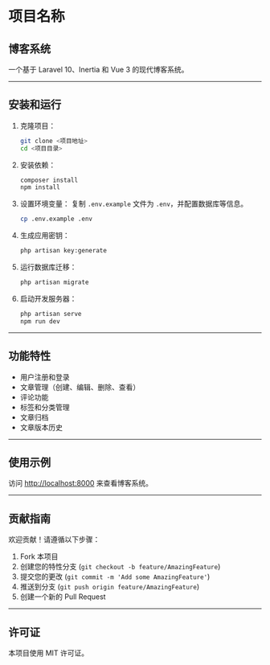 # 项目名称

## 博客系统

一个基于 Laravel 10、Inertia 和 Vue 3 的现代博客系统。

---

## 安装和运行

1. 克隆项目：
   ```bash
   git clone <项目地址>
   cd <项目目录>
   ```

2. 安装依赖：
   ```bash
   composer install
   npm install
   ```

3. 设置环境变量：
   复制 `.env.example` 文件为 `.env`，并配置数据库等信息。
   ```bash
   cp .env.example .env
   ```

4. 生成应用密钥：
   ```bash
   php artisan key:generate
   ```

5. 运行数据库迁移：
   ```bash
   php artisan migrate
   ```

6. 启动开发服务器：
   ```bash
   php artisan serve
   npm run dev
   ```

---

## 功能特性
- 用户注册和登录
- 文章管理（创建、编辑、删除、查看）
- 评论功能
- 标签和分类管理
- 文章归档
- 文章版本历史

---

## 使用示例
访问 [http://localhost:8000](http://localhost:8000) 来查看博客系统。

---

## 贡献指南
欢迎贡献！请遵循以下步骤：
1. Fork 本项目
2. 创建您的特性分支 (`git checkout -b feature/AmazingFeature`)
3. 提交您的更改 (`git commit -m 'Add some AmazingFeature'`)
4. 推送到分支 (`git push origin feature/AmazingFeature`)
5. 创建一个新的 Pull Request

---

## 许可证
本项目使用 MIT 许可证。
